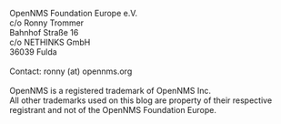 
OpenNMS Foundation Europe e.V.<br/>
c/o Ronny Trommer<br/>
Bahnhof Stra&szlig;e 16<br/>
c/o NETHINKS GmbH<br/>
36039 Fulda<br/>
<br/>
Contact: ronny (at) opennms.org<br/>
<br/>
OpenNMS is a registered trademark of OpenNMS Inc.<br/>
All other trademarks used on this blog are property of their respective registrant and not of the OpenNMS Foundation Europe.
